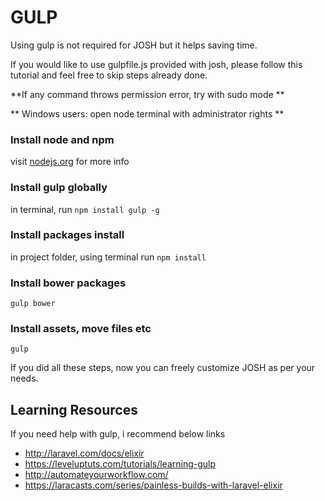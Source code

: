 # GULP

Using gulp is not required for JOSH but it helps saving time.

If you would like to use gulpfile.js provided with josh, please follow this tutorial and feel free to skip steps already done.

**If any command throws permission error, try with sudo mode **

** Windows users: open node terminal with administrator rights **

### Install node and npm
visit [nodejs.org](http://nodejs.org) for more info

### Install gulp globally

in terminal, run ```npm install gulp -g ```

### Install packages install
in project folder, using terminal run ```npm install```

### Install bower packages
```gulp bower```

### Install assets, move files etc

```gulp```

If you did all these steps, now you can freely customize JOSH as per your needs.

## Learning Resources

If you need help with gulp, i recommend below links
* http://laravel.com/docs/elixir
* https://leveluptuts.com/tutorials/learning-gulp
* http://automateyourworkflow.com/
* https://laracasts.com/series/painless-builds-with-laravel-elixir